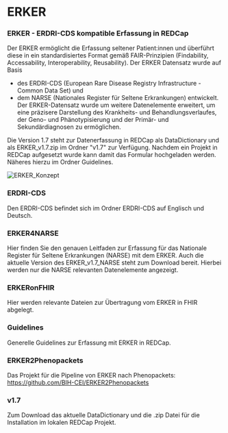 # ERKER

### ERKER - ERDRI-CDS kompatible Erfassung in REDCap
Der ERKER ermöglicht die Erfassung seltener Patient:innen und überführt diese in ein standardisiertes Format gemäß FAIR-Prinzipien (Findability, Accessability, Interoperability, Reusability). Der ERKER Datensatz wurde auf Basis 
- des ERDRI-CDS (European Rare Disease Registry Infrastructure - Common Data Set) 
  und
- dem NARSE (Nationales Register für Seltene Erkrankungen)
  entwickelt.
Der ERKER-Datensatz wurde um weitere Datenelemente erweitert, um eine präzisere Darstellung des Krankheits- und Behandlungsverlaufes, \
der Geno- und Phänotypisierung und der Primär- und Sekundärdiagnosen zu ermöglichen. 

Die Version 1.7 steht zur Datenerfassung in REDCap als DataDictionary und als ERKER_v1.7.zip im Ordner "v1.7" zur Verfügung. Nachdem ein Projekt in REDCap aufgesetzt wurde kann damit das Formular hochgeladen werden. Näheres hierzu im Ordner Guidelines. 

![ERKER_Konzept](https://github.com/BIH-CEI/ERKER/assets/109136019/f89c9e1b-d6e8-4e21-adf6-7de133d6728d)


### ERDRI-CDS
Den ERDRI-CDS befindet sich im Ordner ERDRI-CDS auf Englisch und Deutsch.


### ERKER4NARSE
Hier finden Sie den genauen Leitfaden zur Erfassung für das Nationale Register für Seltene Erkrankungen (NARSE) mit dem ERKER.
Auch die aktuelle Version des ERKER_v1.7_NARSE steht zum Download bereit. Hierbei werden nur die NARSE relevanten Datenelemente angezeigt.


### ERKERonFHIR
Hier werden relevante Dateien zur Übertragung vom ERKER in FHIR abgelegt.

### Guidelines
Generelle Guidelines zur Erfassung mit ERKER in REDCap.

### ERKER2Phenopackets
Das Projekt für die Pipeline von ERKER nach Phenopackets: https://github.com/BIH-CEI/ERKER2Phenopackets 


### v1.7 
Zum Download das aktuelle DataDictionary und die .zip Datei für die Installation im lokalen REDCap Projekt. 









